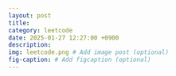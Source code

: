 ```yaml
---
layout: post
title: 
category: leetcode
date: 2025-01-27 12:27:00 +0900
description: 
img: leetcode.png # Add image post (optional)
fig-caption: # Add figcaption (optional)
---
```


# 
